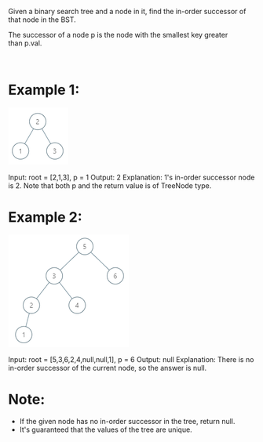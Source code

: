 Given a binary search tree and a node in it, find the in-order successor of that node in the BST.

The successor of a node p is the node with the smallest key greater than p.val.

 

# Example 1:
![285](285_example_1.png)

Input: root = [2,1,3], p = 1
Output: 2
Explanation: 1's in-order successor node is 2. Note that both p and the return value is of TreeNode type.

# Example 2:
![285-2](285_example_2.png)

Input: root = [5,3,6,2,4,null,null,1], p = 6
Output: null
Explanation: There is no in-order successor of the current node, so the answer is null.
 

# Note:

- If the given node has no in-order successor in the tree, return null.
- It's guaranteed that the values of the tree are unique.
